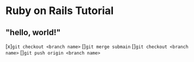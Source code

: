 # Ruby on Rails Tutorial

## "hello, world!"

[x]```git checkout <branch name>```
[]```git merge submain```
[]```git checkout <branch name>```
[]```git push origin <branch name>```
